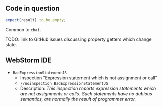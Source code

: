 ## Code in question

```js
expect(result).to.be.empty;
```

Common to `chai`.

TODO: link to GitHub issues discussing property getters which change state.

## WebStorm IDE

* `BadExpressionStatementJS`
  * Inspection "Expression statement which is not assignment or call"
  * `//noinspection BadExpressionStatementJS`
  * Description: _This inspection reports expression statements which are not assignments or calls. Such statements have no dubious semantics, are normally the result of programmer error._
